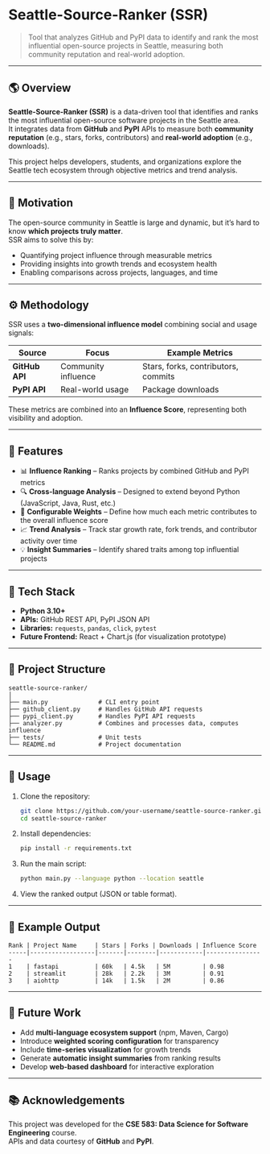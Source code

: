 # Seattle-Source-Ranker (SSR)

> Tool that analyzes GitHub and PyPI data to identify and rank the most influential open-source projects in Seattle, measuring both community reputation and real-world adoption.

---

## 🌎 Overview

**Seattle-Source-Ranker (SSR)** is a data-driven tool that identifies and ranks the most influential open-source software projects in the Seattle area.  
It integrates data from **GitHub** and **PyPI** APIs to measure both **community reputation** (e.g., stars, forks, contributors) and **real-world adoption** (e.g., downloads).  

This project helps developers, students, and organizations explore the Seattle tech ecosystem through objective metrics and trend analysis.

---

## 🧠 Motivation

The open-source community in Seattle is large and dynamic, but it’s hard to know **which projects truly matter**.  
SSR aims to solve this by:
- Quantifying project influence through measurable metrics  
- Providing insights into growth trends and ecosystem health  
- Enabling comparisons across projects, languages, and time  

---

## ⚙️ Methodology

SSR uses a **two-dimensional influence model** combining social and usage signals:

| Source | Focus | Example Metrics |
|--------|--------|----------------|
| **GitHub API** | Community influence | Stars, forks, contributors, commits |
| **PyPI API** | Real-world usage | Package downloads |

These metrics are combined into an **Influence Score**, representing both visibility and adoption.

---

## 🧩 Features

- 📊 **Influence Ranking** – Ranks projects by combined GitHub and PyPI metrics  
- 🔍 **Cross-language Analysis** – Designed to extend beyond Python (JavaScript, Java, Rust, etc.)  
- 🧮 **Configurable Weights** – Define how much each metric contributes to the overall influence score  
- 📈 **Trend Analysis** – Track star growth rate, fork trends, and contributor activity over time  
- 💡 **Insight Summaries** – Identify shared traits among top influential projects  

---

## 🧰 Tech Stack

- **Python 3.10+**
- **APIs:** GitHub REST API, PyPI JSON API  
- **Libraries:** `requests`, `pandas`, `click`, `pytest`
- **Future Frontend:** React + Chart.js (for visualization prototype)

---

## 📁 Project Structure

```
seattle-source-ranker/
│
├── main.py              # CLI entry point
├── github_client.py     # Handles GitHub API requests
├── pypi_client.py       # Handles PyPI API requests
├── analyzer.py          # Combines and processes data, computes influence
├── tests/               # Unit tests
└── README.md            # Project documentation
```

---

## 🚀 Usage

1. Clone the repository:
   ```bash
   git clone https://github.com/your-username/seattle-source-ranker.git
   cd seattle-source-ranker
   ```

2. Install dependencies:
   ```bash
   pip install -r requirements.txt
   ```

3. Run the main script:
   ```bash
   python main.py --language python --location seattle
   ```

4. View the ranked output (JSON or table format).

---

## 🔬 Example Output

```
Rank | Project Name     | Stars | Forks | Downloads | Influence Score
-----|------------------|-------|--------|------------|----------------
1    | fastapi          | 60k   | 4.5k   | 5M         | 0.98
2    | streamlit        | 28k   | 2.2k   | 3M         | 0.91
3    | aiohttp          | 14k   | 1.5k   | 2M         | 0.86
```

---

## 🔮 Future Work

- Add **multi-language ecosystem support** (npm, Maven, Cargo)
- Introduce **weighted scoring configuration** for transparency
- Include **time-series visualization** for growth trends
- Generate **automatic insight summaries** from ranking results
- Develop **web-based dashboard** for interactive exploration

---

## 📚 Acknowledgements

This project was developed for the **CSE 583: Data Science for Software Engineering** course.  
APIs and data courtesy of **GitHub** and **PyPI**.
